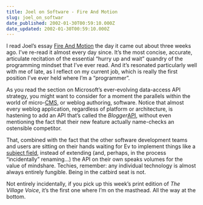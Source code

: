 ```yaml
---
title: Joel on Software - Fire And Motion
slug: joel_on_softwar
date_published: 2002-01-30T00:59:10.000Z
date_updated: 2002-01-30T00:59:10.000Z
---
```


I read Joel’s essay [Fire And Motion](https://www.joelonsoftware.com/2002/01/06/fire-and-motion/) the day it came out about three weeks ago. I’ve re-read it almost every day since. It’s the most concise, accurate, articulate recitation of the essential “hurry up and wait” quandry of the programming mindset that I’ve ever read. And it’s resonated particularly well with me of late, as I reflect on my current job, which is really the first position I’ve ever held where I’m a “programmer”.

As you read the section on Microsoft’s ever-evolving data-access API strategy, you might want to consider for a moment the parallels within the world of micro-[CMS](CMS), or weblog authoring, software. Notice that almost every weblog application, regardless of platform or architecture, is hastening to add an API that’s called the *Blogger*[API](http://plant.blogger.com/api/index.html), without even mentioning the fact that their new feature actually name-checks an ostensible competitor.

That, combined with the fact that the other software development teams and users are sitting on their hands waiting for Ev to implement things like a [subject field](http://jim.roepcke.com/2002/01/23#item4024), instead of extending (and, perhaps, in the process “incidentally” renaming…) the API on their own speaks volumes for the value of mindshare. Techies, remember: any individual technology is almost always entirely fungible. Being in the catbird seat is not.

Not entirely incidentally, if you pick up this week’s print edition of *The Village Voice*, it’s the first one where I’m on the masthead. All the way at the bottom.
